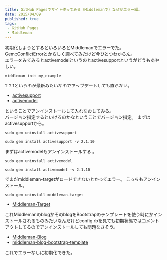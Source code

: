 ```yaml
---
title: GitHub Pagesでサイト作ってみる（Middlemanで）なぜかエラー編。
date: 2015/04/09
published: true
tags: 
 - GitHub Pages
 - Middleman
---
```


初期化しようとするといろいろとMiddlemanでエラーでた。<br>
Gem::ConflictErrorとからしく調べてみたけど今ひとつわからん。<br>
エラーをみてみるとactivemodelというのとactivesupportというがどうもあやしい。

<!-- more -->

```shell
middleman init my_example
```
2.2.1というのが最新みたいなのでアップデートしても直らない。

* [activesupport](https://rubygems.org/gems/activesupport/)
* [activemodel](https://rubygems.org/gems/activemodel)

ということでアンインストールして入れなおしてみる。<br>
バージョン指定するといけるのかなということでバージョン指定。
まずはactivesupportから。

```shell
sudo gem uninstall activesupport
```

```shell
sudo gem install activesupport -v 2.1.10
```
まずはactivemodelもアンインストールする 。

```shell
sudo gem uninstall activemodel
```

```shell
sudo gem install activemodel -v 2.1.10
```

でまだmiddleman-targetがロードできないとかってエラー。
こっちもアンインストール。

```shell
sudo gem uninstall middleman-target
```
* [Middleman-Target](https://github.com/xunker/middleman-target)

これMiddlemanのblogかそのblogをBootstrapのテンプレートを使う時にかインストールされるものみたいなんだけどconfig.rbを見ても初期状態ではコメントアウトしてるのでアンインストールしても問題なさそう。

* [Middleman-Blog](https://github.com/middleman/middleman-blog)
* [middleman-blog-bootstrap-template](https://github.com/biblichor/middleman-blog-bootstrap-template)

これでエラーなしに初期化できた。
